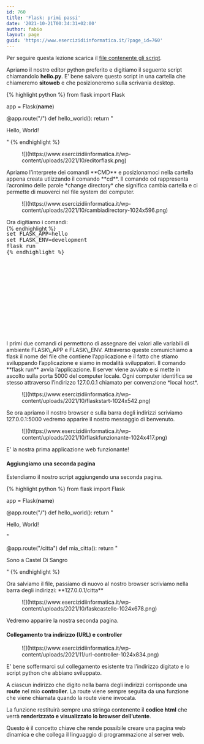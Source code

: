 ```yaml
---
id: 760
title: 'Flask: primi passi'
date: '2021-10-21T00:34:31+02:00'
author: fabio
layout: page
guid: 'https://www.esercizidiinformatica.it/?page_id=760'
---
```


Per seguire questa lezione scarica il [file contenente gli script](https://www.esercizidiinformatica.it/progetti/flask/miosito.zip).

Apriamo il nostro editor python preferito e digitiamo il seguente script chiamandolo **hello.py**. E’ bene salvare questo script in una cartella che chiameremo **sitoweb** e che posizioneremo sulla scrivania desktop.

{% highlight python %}
from flask import Flask

app = Flask(__name__)

@app.route("/")
def hello_world():
    return "<p>Hello, World!</p>"
{% endhighlight %}

</div><figure class="wp-block-image size-full">![](https://www.esercizidiinformatica.it/wp-content/uploads/2021/10/editorflask.png)</figure>Apriamo l’interprete dei comandi **CMD** e posizionamoci nella cartella appena creata utlizzando il comando **cd**. Il comando cd rappresenta l’acronimo delle parole *change directory* che significa cambia cartella e ci permette di muoverci nel file system del computer.

<figure class="wp-block-image size-large">![](https://www.esercizidiinformatica.it/wp-content/uploads/2021/10/cambiadirectory-1024x596.png)</figure>Ora digitiamo i comandi:

<div class="wp-block-simple-code-block-ace" style="height: 250px; position:relative; margin-bottom: 50px;">{% endhighlight %}
<pre class="wp-block-simple-code-block-ace" data-copy="false" data-fontsize="14" data-lines="Infinity" data-mode="php" data-showlines="true" data-theme="monokai" style="position:absolute;top:0;right:0;bottom:0;left:0">set FLASK_APP=hello
set FLASK_ENV=development
flask run
{% endhighlight %}

</div>I primi due comandi ci permettono di assegnare dei valori alle variabili di ambiente FLASK\_APP e FLASK\_ENV. Attraverso queste comunichiamo a flask il nome del file che contiene l’applicazione e il fatto che stiamo sviluppando l’applicazione e siamo in modalità sviluppatori. Il comando **flask run** avvia l’applicazione. Il server viene avviato e si mette in ascolto sulla porta 5000 del computer locale. Ogni computer identifica se stesso attraverso l’indirizzo 127.0.0.1 chiamato per convenzione *local host*.

<figure class="wp-block-image size-large">![](https://www.esercizidiinformatica.it/wp-content/uploads/2021/10/flaskstart-1024x542.png)</figure>Se ora apriamo il nostro browser e sulla barra degli indirizzi scriviamo 127.0.0.1:5000 vedremo apparire il nostro messaggio di benvenuto.

<figure class="wp-block-image size-large">![](https://www.esercizidiinformatica.it/wp-content/uploads/2021/10/flaskfunzionante-1024x417.png)</figure>E’ la nostra prima applicazione web funzionante!

#### Aggiungiamo una seconda pagina

Estendiamo il nostro script aggiungendo una seconda pagina.

{% highlight python %}
from flask import Flask

app = Flask(__name__)

@app.route("/")
def hello_world():
    return "<p>Hello, World!</p>"

@app.route("/citta")
def mia_citta():
    return "<p>Sono a Castel Di Sangro</p>"
{% endhighlight %}

</div>Ora salviamo il file, passiamo di nuovo al nostro browser scriviamo nella barra degli indirizzi: **127.0.0.1/citta**

<figure class="wp-block-image size-large">![](https://www.esercizidiinformatica.it/wp-content/uploads/2021/10/faskcastello-1024x678.png)</figure>Vedremo apparire la nostra seconda pagina.

#### Collegamento tra indirizzo (URL) e controller

<figure class="wp-block-image size-large">![](https://www.esercizidiinformatica.it/wp-content/uploads/2021/11/url-controller-1024x834.png)</figure>E’ bene soffermarci sul collegamento esistente tra l’indirizzo digitato e lo script python che abbiano sviluppato.

A ciascun indirizzo che digito nella barra degli indirizzi corrisponde una **route** nel mio **controller**. La route viene sempre seguita da una funzione che viene chiamata quando la route viene invocata.

La funzione restituirà sempre una stringa contenente il **codice html** che verrà **renderizzato e visualizzato lo browser dell’utente**.

Questo è il concetto chiave che rende possibile creare una pagina web dinamica e che collega il linguaggio di programmazione al server web.